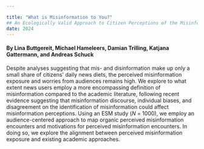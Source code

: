 ```yaml
---

title: "What is Misinformation to You?"
## An Ecologically Valid Approach to Citizen Perceptions of the Misinformation Crisis in the Context of Informational Uncertainty
date: 2024
---
```


#### By Lina Buttgereit, Michael Hameleers, Damian Trilling, Katjana Gattermann, and Andreas Schuck

Despite analyses suggesting that mis- and disinformation make up only a small share of citizens' daily news diets, the perceived misinformation exposure and worries from audiences remains high. We explore to what extent news users employ a more encompassing definition of misinformation compared to the academic literature, following recent evidence suggesting that misinformation discourse, individual biases, and disagreement on the identification of misinformation could affect misinformation perceptions. Using an ESM study (*N* = 1000), we employ an audience-centered approach to map organic perceived misinformation encounters and motivations for perceived misinformation encounters. In doing so, we explore the alignment between perceived misinformation exposure and existing academic approaches.
